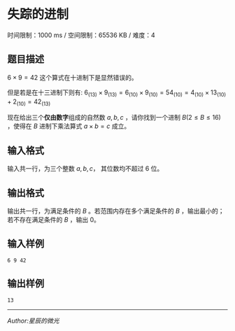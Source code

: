# 失踪的进制

时间限制：1000 ms / 空间限制：65536 KB / 难度：4

## 题目描述

$6 \times 9 = 42$ 这个算式在十进制下是显然错误的。

但是若是在十三进制下则有:
$6_{(13)} \times 9_{(13)} = 6_{(10)} \times 9_{(10)}=54_{(10)} = 4_{(10)} \times 13_{(10)} + 2_{(10)} = 42_{(13)}$

现在给出三个**仅由数字**组成的自然数 $a,b,c$ ，请你找到一个进制 $B(2 \leq B \leq 16)$ ，使得在 $B$ 进制下乘法算式 $a \times b = c$ 成立。

## 输入格式

输入共一行，为三个整数 $a,b,c$， 其位数均不超过 $6$ 位。

## 输出格式

输出共一行，为满足条件的 $B$ 。若范围内存在多个满足条件的 $B$ ，输出最小的；若不存在满足条件的 $B$ ，输出 $0$。

## 输入样例

    6 9 42

## 输出样例

    13

----
*Author:星辰的微光*
